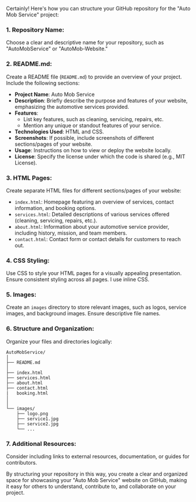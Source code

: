 Certainly! Here's how you can structure your GitHub repository for the "Auto Mob Service" project:

### 1. Repository Name:
Choose a clear and descriptive name for your repository, such as "AutoMobService" or "AutoMob-Website."

### 2. README.md:
Create a README file (`README.md`) to provide an overview of your project. Include the following sections:

- **Project Name**: Auto Mob Service
- **Description**: Briefly describe the purpose and features of your website, emphasizing the automotive services provided.
- **Features**:
  - List key features, such as cleaning, servicing, repairs, etc.
  - Mention any unique or standout features of your service.
- **Technologies Used**: HTML and CSS.
- **Screenshots**: If possible, include screenshots of different sections/pages of your website.
- **Usage**: Instructions on how to view or deploy the website locally.
- **License**: Specify the license under which the code is shared (e.g., MIT License).

### 3. HTML Pages:
Create separate HTML files for different sections/pages of your website:

- `index.html`: Homepage featuring an overview of services, contact information, and booking options.
- `services.html`: Detailed descriptions of various services offered (cleaning, servicing, repairs, etc.).
- `about.html`: Information about your automotive service provider, including history, mission, and team members.
- `contact.html`: Contact form or contact details for customers to reach out.

### 4. CSS Styling:
Use CSS to style your HTML pages for a visually appealing presentation. Ensure consistent styling across all pages.
I use inline CSS.

### 5. Images:
Create an `images` directory to store relevant images, such as logos, service images, and background images. Ensure descriptive file names.

### 6. Structure and Organization:
Organize your files and directories logically:

```
AutoMobService/
│
├── README.md
│
├── index.html
├── services.html
├── about.html
├── contact.html
|   booking.html
│
│
└── images/
    ├── logo.png
    ├── service1.jpg
    ├── service2.jpg
    └── ...
```

### 7. Additional Resources:
Consider including links to external resources, documentation, or guides for contributors.

By structuring your repository in this way, you create a clear and organized space for showcasing your "Auto Mob Service" website on GitHub, making it easy for others to understand, contribute to, and collaborate on your project.
